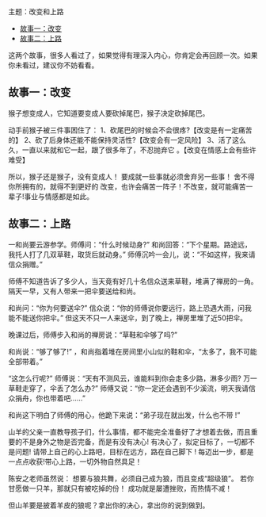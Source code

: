 主题：改变和上路

<!-- TOC -->

- [故事一：改变](#故事一改变)
- [故事二：上路](#故事二上路)

<!-- /TOC -->


这两个故事，很多人看过了，如果觉得有理深入内心，你肯定会再回顾一次。如果你未看过，建议你不妨看看。

## 故事一：改变

猴子想变成人，它知道要变成人要砍掉尾巴，猴子决定砍掉尾巴。

动手前猴子被三件事困住了：
1、砍尾巴的时候会不会很疼?【改变是有一定痛苦的】
2、砍了后身体还能不能保持灵活性?【改变会有一定风险】
3、活了这么久，一直以来就和它一起，跟了很多年了，不忍抛弃它 。【改变在情感上会有些许难受】

所以，猴子还是猴子，没有变成人！
要成就一些事就必须舍弃另一些事！
舍不得你所拥有的，就得不到更好的
改变，也许会痛苦一阵子！不改变，就可能痛苦一辈子!事业与情感都是如此。


## 故事二：上路

一和尚要云游参学。师傅问：“什么时候动身?”
和尚回答：“下个星期。路途远，我托人打了几双草鞋，取货后就动身。”
师傅沉吟一会儿，说：“不如这样，我来请信众捐赠。”

师傅不知道告诉了多少人，当天竟有好几十名信众送来草鞋，堆满了禅房的一角。隔天一早，又有人带来一把伞要送给和尚。

和尚问：“你为何要送伞?” 
信众说：“你的师傅说你要远行，路上恐遇大雨，问我能不能送你把伞。”
但这天不只一人来送伞，到了晚上，禅房里堆了近50把伞。

晚课过后，师傅步入和尚的禅房说：“草鞋和伞够了吗?”

和尚说：“够了够了!” ，和尚指着堆在房间里小山似的鞋和伞，“太多了，我不可能全部带着。”

“这怎么行呢?” 师傅说：“天有不测风云，谁能料到你会走多少路，淋多少雨? 万一草鞋走穿了，伞丢了怎么办?”  师傅又说：“你一定还会遇到不少溪流，明天我请信众捐舟，你也带着吧……”

和尚这下明白了师傅的用心，他跪下来说：“弟子现在就出发，什么也不带 !”

山羊的父亲一直教导孩子们，什么事情，都不能完全准备好了才想着去做，而且重要的不是身外之物是否完备，而是有没有决心! 有决心了，拟定目标了，一切都不是问题! 请带上自己的心上路吧，目标在远方，路在自己脚下 !
 每迈出一步，都是一点点收获!带心上路，一切外物自然具足！

陈安之老师虽然说：
想要与狼共舞，必须自己成为狼，而且变成“超级狼”。
若你甘愿做一只羊，那就只有被吃掉的份！
成功就是屡遭挫败，而热情不减！

但山羊要是披着羊皮的狼呢？拿出你的决心，拿出你的说到做到。